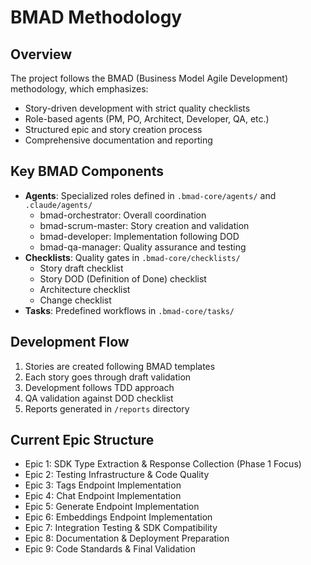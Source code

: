 # BMAD Methodology

## Overview
The project follows the BMAD (Business Model Agile Development) methodology, which emphasizes:
- Story-driven development with strict quality checklists
- Role-based agents (PM, PO, Architect, Developer, QA, etc.)
- Structured epic and story creation process
- Comprehensive documentation and reporting

## Key BMAD Components
- **Agents**: Specialized roles defined in `.bmad-core/agents/` and `.claude/agents/`
  - bmad-orchestrator: Overall coordination
  - bmad-scrum-master: Story creation and validation
  - bmad-developer: Implementation following DOD
  - bmad-qa-manager: Quality assurance and testing
- **Checklists**: Quality gates in `.bmad-core/checklists/`
  - Story draft checklist
  - Story DOD (Definition of Done) checklist
  - Architecture checklist
  - Change checklist
- **Tasks**: Predefined workflows in `.bmad-core/tasks/`

## Development Flow
1. Stories are created following BMAD templates
2. Each story goes through draft validation
3. Development follows TDD approach
4. QA validation against DOD checklist
5. Reports generated in `/reports` directory

## Current Epic Structure
- Epic 1: SDK Type Extraction & Response Collection (Phase 1 Focus)
- Epic 2: Testing Infrastructure & Code Quality
- Epic 3: Tags Endpoint Implementation  
- Epic 4: Chat Endpoint Implementation
- Epic 5: Generate Endpoint Implementation
- Epic 6: Embeddings Endpoint Implementation
- Epic 7: Integration Testing & SDK Compatibility
- Epic 8: Documentation & Deployment Preparation
- Epic 9: Code Standards & Final Validation